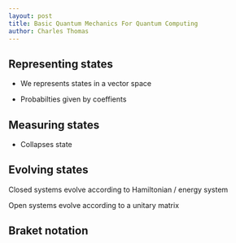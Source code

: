 ```yaml
---
layout: post
title: Basic Quantum Mechanics For Quantum Computing
author: Charles Thomas
---
```


## Representing states
- We represents states in a vector space

- Probabilties given by coeffients

## Measuring states
- Collapses state

## Evolving states

Closed systems evolve according to Hamiltonian / energy system

Open systems evolve according to a unitary matrix


## Braket notation